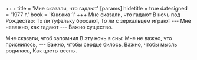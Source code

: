 +++
title = 'Мне сказали, что гадают'
[params]
  hidetitle = true
  datesigned = '1977 г.'
  book = 'Книжка 1'
+++
Мне сказали, что гадают
В ночь под Рождество:
То ли туфельку бросают,
То ли с зеркальцем играют ---
Мне неважно, как гадают ---
Важно существо.

Мне сказали, чтоб запомнил
В эту ночь я сны:
Мне не важно, что приснилось, ---
Важно, чтобы сердце билось,
Важно, чтобы мысль родилась,
Как цветы весны.

<!-- [Илья- видимо 1977 г.] -->
<!-- Книжка 1 -->
